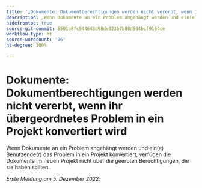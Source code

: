 ```yaml
---
title: '„Dokumente: Dokumentberechtigungen werden nicht vererbt, wenn ihr übergeordnetes Problem in ein Projekt konvertiert wird“'
description: „Wenn Dokumente an ein Problem angehängt werden und ein(e) Benutzende(r) das Problem in ein Projekt konvertiert, verfügen die Dokumente im neuen Projekt nicht über die geerbten Berechtigungen, die sie haben sollten.“
hidefromtoc: true
source-git-commit: 5501b8fc544643d98de923b7b80d504bcf9164ce
workflow-type: ht
source-wordcount: '96'
ht-degree: 100%

---
```



# Dokumente: Dokumentberechtigungen werden nicht vererbt, wenn ihr übergeordnetes Problem in ein Projekt konvertiert wird

<!--This issue is on both WF and WFP TOCs-->

Wenn Dokumente an ein Problem angehängt werden und ein(e) Benutzende(r) das Problem in ein Projekt konvertiert, verfügen die Dokumente im neuen Projekt nicht über die geerbten Berechtigungen, die sie haben sollten.

_Erste Meldung am 5. Dezember 2022._

